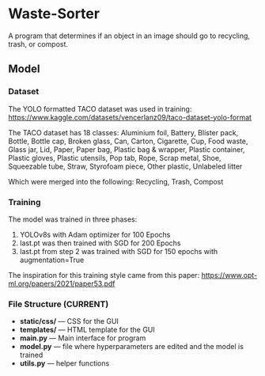 # Waste-Sorter
A program that determines if an object in an image should go to recycling, trash, or compost.


## Model

### Dataset

The YOLO formatted TACO dataset was used in training: https://www.kaggle.com/datasets/vencerlanz09/taco-dataset-yolo-format

The TACO dataset has 18 classes:
Aluminium foil, Battery, Blister pack, Bottle, Bottle cap, Broken glass, Can, Carton, Cigarette, Cup, Food waste, Glass jar, Lid, Paper, Paper bag, Plastic bag & wrapper, Plastic container, Plastic gloves, Plastic utensils, Pop tab, Rope, Scrap metal, Shoe, Squeezable tube, Straw, Styrofoam piece, Other plastic, Unlabeled litter

Which were merged into the following:
Recycling, Trash, Compost

### Training
The model was trained in three phases:
1. YOLOv8s with Adam optimizer for 100 Epochs
2. last.pt was then trained with SGD for 200 Epochs
3. last.pt from step 2 was trained with SGD for 150 epochs with augmentation=True

The inspiration for this training style came from this paper: https://www.opt-ml.org/papers/2021/paper53.pdf


### File Structure (CURRENT)
- **static/css/** — CSS for the GUI  
- **templates/** — HTML template for the GUI  
- **main.py** — Main interface for program  
- **model.py** — file where hyperparameters are edited and the model is trained  
- **utils.py** — helper functions


